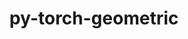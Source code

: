 ---
title: "py-torch-geometric"
layout: cache
categories: [package, v0.20.2]
meta: {"versions": ["2.1.0.post1"], "compilers": ["gcc@=11.4.0"], "oss": ["ubuntu22.04"], "platforms": ["linux"], "targets": ["x86_64_v3"], "stacks": ["ml-linux-x86_64-cpu", "ml-linux-x86_64-cuda", "root"], "num_specs": 2, "num_specs_by_stack": {"ml-linux-x86_64-cuda": 1, "root": 2, "ml-linux-x86_64-cpu": 1}}
spec_details: [{"hash": "wdfecs2uz6sy4zphjpjtkxzwfuzj5woa", "compiler": "gcc@=11.4.0", "versions": ["2.1.0.post1"], "os": "ubuntu22.04", "platform": "linux", "target": "x86_64_v3", "variants": ["build_system=python_pip", "+cuda"], "stacks": ["ml-linux-x86_64-cuda", "root"], "size": "-", "tarball": "https://binaries.spack.io/releases/v0.20.2/build_cache/linux-ubuntu22.04-x86_64_v3/gcc-11.4.0/py-torch-geometric-2.1.0.post1/linux-ubuntu22.04-x86_64_v3-gcc-11.4.0-py-torch-geometric-2.1.0.post1-wdfecs2uz6sy4zphjpjtkxzwfuzj5woa.spack"}, {"hash": "4rr5ehq5dwpokd7udidrnf2cl6izwto2", "compiler": "gcc@=11.4.0", "versions": ["2.1.0.post1"], "os": "ubuntu22.04", "platform": "linux", "target": "x86_64_v3", "variants": ["build_system=python_pip", "~cuda"], "stacks": ["root", "ml-linux-x86_64-cpu"], "size": "-", "tarball": "https://binaries.spack.io/releases/v0.20.2/build_cache/linux-ubuntu22.04-x86_64_v3/gcc-11.4.0/py-torch-geometric-2.1.0.post1/linux-ubuntu22.04-x86_64_v3-gcc-11.4.0-py-torch-geometric-2.1.0.post1-4rr5ehq5dwpokd7udidrnf2cl6izwto2.spack"}]
---